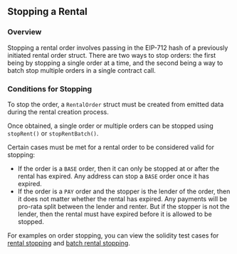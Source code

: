 ## Stopping a Rental

### Overview

Stopping a rental order involves passing in the EIP-712 hash of a previously initiated rental order struct. There are two ways to stop orders: the first being by stopping a single order at a time, and the second being a way to batch stop multiple orders in a single contract call. 

### Conditions for Stopping

To stop the order, a `RentalOrder` struct must be created from emitted data during the rental creation process. 

Once obtained, a single order or multiple orders can be stopped using `stopRent()` or `stopRentBatch()`.

Certain cases must be met for a rental order to be considered valid for stopping:
- If the order is a `BASE` order, then it can only be stopped at or after the rental has expired. Any address can stop a `BASE` order once it has expired.
- If the order is a `PAY` order and the stopper is the lender of the order, then it does not matter whether the rental has expired. Any payments will be pro-rata split between the lender and renter. But if the stopper is not the lender, then the rental must have expired before it is allowed to be stopped.

For examples on order stopping, you can view the solidity test cases for [rental stopping](https://github.com/re-nft/smart-contracts/blob/3ddd32455a849c3c6dc3c3aad7a33a6c9b44c291/test/integration/StopRent.t.sol) and [batch rental stopping](https://github.com/re-nft/smart-contracts/blob/3ddd32455a849c3c6dc3c3aad7a33a6c9b44c291/test/integration/StopRentBatch.t.sol).




